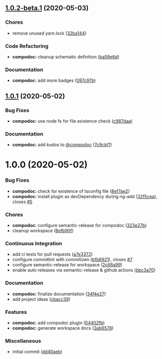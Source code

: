 ## [1.0.2-beta.1](https://github.com/twittwer/nx-tools/compare/compodoc/v1.0.1...compodoc/v1.0.2-beta.1) (2020-05-03)

### Chores

- remove unused yarn.lock ([32ba144](https://github.com/twittwer/nx-tools/commit/32ba14428460fd00c11494b3b8a8753858f9308d))

### Code Refactoring

- **compodoc:** cleanup schematic definition ([ba59e6d](https://github.com/twittwer/nx-tools/commit/ba59e6dab8de0ef6d3e6011b6fac82e4bde281ba))

### Documentation

- **compodoc:** add more badges ([097c97b](https://github.com/twittwer/nx-tools/commit/097c97b009857b61660f70035dcaec55c8f6da79))

## [1.0.1](https://github.com/twittwer/nx-tools/compare/compodoc/v1.0.0...compodoc/v1.0.1) (2020-05-02)

### Bug Fixes

- **compodoc:** use node fs for file existence check ([c987daa](https://github.com/twittwer/nx-tools/commit/c987daaa9002dc386527e02ee63e500617985e6a))

### Documentation

- **compodoc:** add kudos to [@compodoc](https://github.com/compodoc) ([7c9cbf1](https://github.com/twittwer/nx-tools/commit/7c9cbf1bd1a747ee5a7668bf945d7a3a3701b7bb))

# 1.0.0 (2020-05-02)

### Bug Fixes

- **compodoc:** check for existence of tsconfig file ([8ef7ae2](https://github.com/twittwer/nx-tools/commit/8ef7ae2d1a1b0977f7050c933e0b40893a4a46f5))
- **compodoc:** install plugin as devDependency during ng-add ([32f5cea](https://github.com/twittwer/nx-tools/commit/32f5ceacf538f59ba2d675da944174d3cef6539e)), closes [#5](https://github.com/twittwer/nx-tools/issues/5)

### Chores

- **compodoc:** configure semantic-release for compodoc ([323e27b](https://github.com/twittwer/nx-tools/commit/323e27bc92aac5ef4657c9c058a17ff5f20816ba))
- cleanup workspace ([8efb90f](https://github.com/twittwer/nx-tools/commit/8efb90f8189a93e5f99ad6e34471ecb60856ae56))

### Continuous Integration

- add ci tests for pull requests ([a7e3372](https://github.com/twittwer/nx-tools/commit/a7e33727db44c4d64be57a3c0705dceb7fd05942))
- configure commitlint with commitizen ([bfb6921](https://github.com/twittwer/nx-tools/commit/bfb6921f935c9a19a0cb7edac5b50231d2c1aa97)), closes [#7](https://github.com/twittwer/nx-tools/issues/7)
- configure semantic-release for workspace ([2c66a99](https://github.com/twittwer/nx-tools/commit/2c66a9970ab98a2e324cd8be1039e1c2693d1cad))
- enable auto releases via semantic-release & github actions ([bbc3a70](https://github.com/twittwer/nx-tools/commit/bbc3a7018b522b1f986f7b235e41a601279e16ca))

### Documentation

- **compodoc:** finalize documentation ([34f4e27](https://github.com/twittwer/nx-tools/commit/34f4e2752c66b3c27b9ff199b7d28080bdf393ef))
- add project ideas ([cbacc39](https://github.com/twittwer/nx-tools/commit/cbacc39bee1304d5c17bf7866c7d79f5d23bb173))

### Features

- **compodoc:** add compodoc plugin ([04402fb](https://github.com/twittwer/nx-tools/commit/04402fbb38250c019b8a3271c73e0d81c9717ff2))
- **compodoc:** generate workspace docs ([3ab6578](https://github.com/twittwer/nx-tools/commit/3ab6578eedd71dae5631c9f3918c26dcabd3d1fd))

### Miscellaneous

- initial commit ([dd40aeb](https://github.com/twittwer/nx-tools/commit/dd40aebcd504514b65131e835cdbe013b101d99b))
